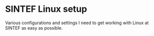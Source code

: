 SINTEF Linux setup
==================

Various configurations and settings I need to get working with Linux at SINTEF
as easy as possible.
